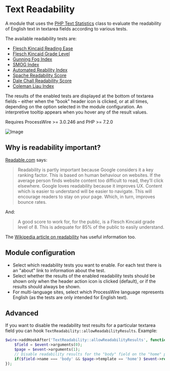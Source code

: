 # Text Readability

A module that uses the [PHP Text Statistics](https://github.com/DaveChild/Text-Statistics) class to evaluate the readability of English text in textarea fields according to various tests.

The available readability tests are:

* [Flesch Kincaid Reading Ease](https://readable.com/readability/flesch-reading-ease-flesch-kincaid-grade-level/)
* [Flesch Kincaid Grade Level](https://readable.com/readability/flesch-reading-ease-flesch-kincaid-grade-level/)
* [Gunning Fog Index](https://readable.com/readability/gunning-fog-index/)
* [SMOG Index](https://readable.com/readability/smog-index/)
* [Automated Reability Index](https://readable.com/readability/automated-readability-index/)
* [Spache Readability Score](https://readable.com/readability/spache-readability-formula/)
* [Dale Chall Readability Score](https://readable.com/readability/new-dale-chall-readability-formula/)
* [Coleman Liau Index](https://readable.com/readability/coleman-liau-readability-index/)

The results of the enabled tests are displayed at the bottom of textarea fields – either when the "book" header icon is clicked, or at all times, depending on the option selected in the module configuration. An interpretive tooltip appears when you hover any of the result values.

Requires ProcessWire >= 3.0.246 and PHP >= 7.2.0

![Image](https://github.com/user-attachments/assets/ab9640a5-87dc-4929-87d5-44719f1db235)

## Why is readability important?

[Readable.com](https://readable.com/readability/what-is-readability/) says:

> Readability is partly important because Google considers it a key ranking factor. This is based on human behaviour on websites. If the average person finds website content too difficult to read, they’ll click elsewhere. Google loves readability because it improves UX. Content which is easier to understand will be easier to navigate. This will encourage readers to stay on your page. Which, in turn, improves bounce rates.

And:

> A good score to work for, for the public, is a Flesch Kincaid grade level of 8. This is adequate for 85% of the public to easily understand.

The [Wikipedia article on readability](https://en.wikipedia.org/wiki/Readability) has useful information too.

## Module configuration

* Select which readability tests you want to enable. For each test there is an "about" link to information about the test.
* Select whether the results of the enabled readability tests should be shown only when the header action icon is clicked (default), or if the results should always be shown.
* For multi-language sites, select which ProcessWire language represents English (as the tests are only intended for English text).

## Advanced

If you want to disable the readability test results for a particular textarea field you can hook `TextReadability::allowReadabilityResults`. Example:

```php
$wire->addHookAfter('TextReadability::allowReadabilityResults', function(HookEvent $event) {
    $field = $event->arguments(0);
    $page = $event->arguments(1);
    // Disable readability results for the "body" field on the "home" page
    if($field->name === 'body' && $page->template == 'home') $event->return = false;
});
```
